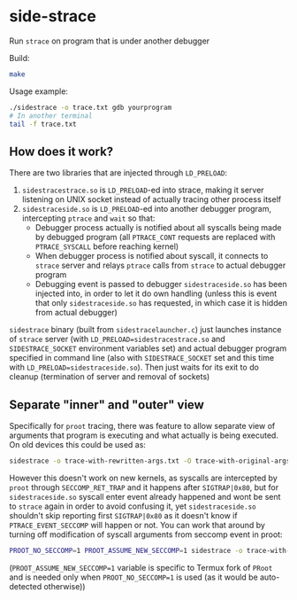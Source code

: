 # side-strace
Run `strace` on program that is under another debugger

Build:

```sh
make
```

Usage example:

```sh
./sidestrace -o trace.txt gdb yourprogram
# In another terminal
tail -f trace.txt
```

## How does it work?

There are two libraries that are injected through `LD_PRELOAD`:

1. `sidestracestrace.so` is `LD_PRELOAD`-ed into strace, making it server listening on UNIX socket instead of actually tracing other process itself
2. `sidestraceside.so` is `LD_PRELOAD`-ed into another debugger program, intercepting `ptrace` and `wait` so that:
    * Debugger process actually is notified about all syscalls being made by debugged program (all `PTRACE_CONT` requests are replaced with `PTRACE_SYSCALL` before reaching kernel)
    * When debugger process is notified about syscall, it connects to `strace` server and relays `ptrace` calls from `strace` to actual debugger program
    * Debugging event is passed to debugger `sidestraceside.so` has been injected into, in order to let it do own handling (unless this is event that only `sidestraceside.so` has requested, in which case it is hidden from actual debugger)

`sidestrace` binary (built from `sidestracelauncher.c`) just launches instance of `strace` server (with `LD_PRELOAD=sidestracestrace.so` and `SIDESTRACE_SOCKET` environment variables set) and actual debugger program specified in command line (also with `SIDESTRACE_SOCKET` set and this time with `LD_PRELOAD=sidestraceside.so`). Then just waits for its exit to do cleanup (termination of server and removal of sockets)


## Separate "inner" and "outer" view

Specifically for `proot` tracing, there was feature to allow separate view of arguments that program is executing and what actually is being executed. On old devices this could be used as:

```sh
sidestrace -o trace-with-rewritten-args.txt -O trace-with-original-args.txt proot ...
```

However this doesn't work on new kernels, as syscalls are intercepted by `proot` through `SECCOMP_RET_TRAP` and it happens after `SIGTRAP|0x80`, but for `sidestraceside.so` syscall enter event already happened and wont be sent to `strace` again in order to avoid confusing it, yet `sidestraceside.so` shouldn't skip reporting first `SIGTRAP|0x80` as it doesn't know if `PTRACE_EVENT_SECCOMP` will happen or not. You can work that around by turning off modification of syscall arguments from seccomp event in proot:

```sh
PROOT_NO_SECCOMP=1 PROOT_ASSUME_NEW_SECCOMP=1 sidestrace -o trace-with-rewritten-args.txt -O trace-with-original-args.txt proot ...
```

(`PROOT_ASSUME_NEW_SECCOMP=1` variable is specific to Termux fork of `PRoot` and is needed only when `PROOT_NO_SECCOMP=1` is used (as it would be auto-detected otherwise))
